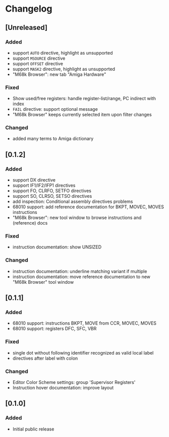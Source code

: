# Changelog

## [Unreleased]
### Added
- support `AUTO` directive, highlight as unsupported
- support `MSOURCE` directive
- support `OFFSET` directive
- support `MASK2` directive, highlight as unsupported
- "M68k Browser": new tab "Amiga Hardware"

### Fixed
- Show used/free registers: handle register-list/range, PC indirect with index
- `FAIL` directive: support optional message
- "M68k Browser" keeps currently selected item upon filter changes

### Changed
- added many terms to Amiga dictionary     

## [0.1.2]
### Added
- support DX directive
- support IF1/IF2/IFP1 directives
- support FO, CLRFO, SETFO directives
- support SO, CLRSO, SETSO directives
- add inspection: Conditional assembly directives problems
- 68010 support: add reference documentation for BKPT, MOVEC, MOVES instructions
- "M68k Browser": new tool window to browse instructions and (reference) docs

### Fixed
- instruction documentation: show UNSIZED

### Changed
- instruction documentation: underline matching variant if multiple
- instruction documentation: move reference documentation to new "M68k Browser" tool window

## [0.1.1]
### Added
- 68010 support: instructions BKPT, MOVE from CCR, MOVEC, MOVES
- 68010 support: registers DFC, SFC, VBR


### Fixed
- single dot without following identifier recognized as valid local label
- directives after label with colon


### Changed
- Editor Color Scheme settings: group 'Supervisor Registers'
- Instruction hover documentation: improve layout

## [0.1.0]
### Added
- Initial public release